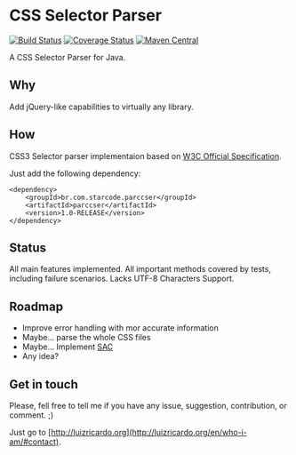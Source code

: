 CSS Selector Parser
===================

[![Build Status](https://travis-ci.org/utluiz/parCSSer.svg?branch=master)](https://travis-ci.org/utluiz/parCSSer)
[![Coverage Status](https://coveralls.io/repos/utluiz/jericho-selector/badge.svg)](https://coveralls.io/r/utluiz/jericho-selector)
[![Maven Central](https://maven-badges.herokuapp.com/maven-central/br.com.starcode.parccser/parccser/badge.svg)](https://maven-badges.herokuapp.com/maven-central/br.com.starcode.parccser/parccser)



A CSS Selector Parser for Java.

## Why

Add jQuery-like capabilities to virtually any library.

## How 

CSS3 Selector parser implementaion based on [W3C Official Specification][1].

Just add the following dependency:

	<dependency>
		<groupId>br.com.starcode.parccser</groupId>
		<artifactId>parccser</artifactId>
		<version>1.0-RELEASE</version>
	</dependency>

## Status

All main features implemented. 
All important methods covered by tests, including failure scenarios.
Lacks UTF-8 Characters Support.

## Roadmap

- Improve error handling with mor accurate information
- Maybe... parse the whole CSS files
- Maybe... Implement [SAC](http://www.w3.org/Style/CSS/SAC/)
- Any idea?

## Get in touch

Please, fell free to tell me if you have any issue, suggestion, contribution, or comment. ;)

Just go to [http://luizricardo.org](http://luizricardo.org/en/who-i-am/#contact).

  [1]: http://www.w3.org/TR/css3-selectors/